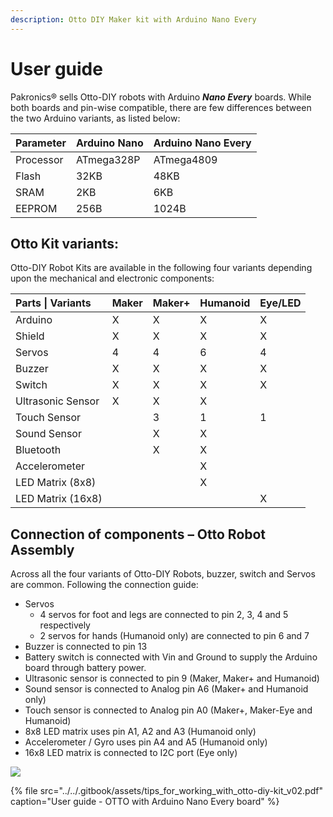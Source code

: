 ```yaml
---
description: Otto DIY Maker kit with Arduino Nano Every
---
```


# User guide

Pakronics® sells Otto-DIY robots with Arduino _**Nano Every**_ boards. While both boards and pin-wise compatible, there are few differences between the two Arduino variants, as listed below:

| Parameter | Arduino Nano | Arduino Nano Every |
| :--- | :--- | :--- |
| Processor | ATmega328P | ATmega4809 |
| Flash | 32KB | 48KB |
| SRAM | 2KB | 6KB |
| EEPROM | 256B | 1024B |

## Otto Kit variants:

Otto-DIY Robot Kits are available in the following four variants depending upon the mechanical and electronic components:

| Parts \| Variants | Maker | Maker+ | Humanoid | Eye/LED |
| :--- | :--- | :--- | :--- | :--- |
| Arduino | X | X | X | X |
| Shield | X | X | X | X |
| Servos | 4 | 4 | 6 | 4 |
| Buzzer | X | X | X | X |
| Switch | X | X | X | X |
| Ultrasonic Sensor | X | X | X |  |
| Touch Sensor |  | 3 | 1 | 1 |
| Sound Sensor |  | X | X |  |
| Bluetooth |  | X | X |  |
| Accelerometer |  |  | X |  |
| LED Matrix \(8x8\) |  |  | X |  |
| LED Matrix \(16x8\) |  |  |  | X |

## Connection of components – Otto Robot Assembly

Across all the four variants of Otto-DIY Robots, buzzer, switch and Servos are common. Following the connection guide:

* Servos
  * 4 servos for foot and legs are connected to pin 2, 3, 4 and 5 respectively
  * 2 servos for hands \(Humanoid only\) are connected to pin 6 and 7
* Buzzer is connected to pin 13
* Battery switch is connected with Vin and Ground to supply the Arduino board through battery power.
* Ultrasonic sensor is connected to pin 9 \(Maker, Maker+ and Humanoid\)
* Sound sensor is connected to Analog pin A6 \(Maker+ and Humanoid only\)
* Touch sensor is connected to Analog pin A0 \(Maker+, Maker-Eye and Humanoid\)
* 8x8 LED matrix uses pin A1, A2 and A3 \(Humanoid only\)
* Accelerometer / Gyro uses pin A4 and A5 \(Humanoid only\)
* 16x8 LED matrix is connected to I2C port \(Eye only\)

![](../../.gitbook/assets/4%20%2816%29.png)

{% file src="../../.gitbook/assets/tips\_for\_working\_with\_otto-diy-kit\_v02.pdf" caption="User guide - OTTO with Arduino Nano Every board" %}


